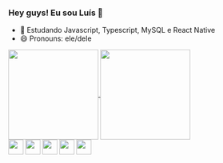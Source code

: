 ### Hey guys! Eu sou Luís 👋

- 🌱 Estudando Javascript, Typescript, MySQL e React Native
- 😄 Pronouns: ele/dele

<a href="https://github.com/anuraghazra/github-readme-stats">
  <img align="center" height=180 src="https://github-readme-stats.vercel.app/api?username=luish87508931&show_icons=true&theme=dracula" />
</a>
<a href="https://github.com/anuraghazra/convoychat">
  <img align="center" height=180em src="https://github-readme-stats.vercel.app/api/top-langs/?username=luish87508931&layout=compact&theme=dracula" />
</a>

<div style="display:flex, gap:30em, margin-top:20em">
  <img align="center" height=30em width=30em src="https://cdn.jsdelivr.net/gh/devicons/devicon/icons/javascript/javascript-original.svg" />
  <img align="center" height=30em width=30em src="https://cdn.jsdelivr.net/gh/devicons/devicon/icons/typescript/typescript-original.svg" />
  <img align="center" height=30em width=30em src="https://cdn.jsdelivr.net/gh/devicons/devicon/icons/nodejs/nodejs-original.svg" />
  <img align="center" height=30em width=30em src="https://cdn.jsdelivr.net/gh/devicons/devicon/icons/html5/html5-original.svg" />
  <img align="center" height=30em width=30em src="https://cdn.jsdelivr.net/gh/devicons/devicon/icons/css3/css3-original.svg" />
</div>

